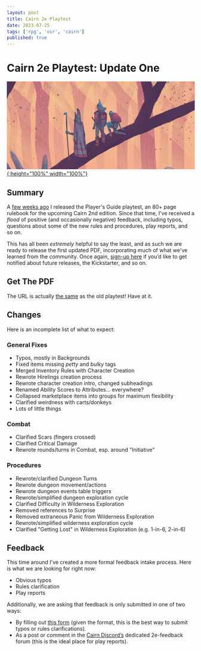 ```yaml
---
layout: post
title: Cairn 2e Playtest
date: 2023-07-25
tags: ['rpg', 'osr', 'cairn']
published: true
---
```


# Cairn 2e Playtest: Update One

[![Alt text](/img/cairn/playtest-update-one-resized.png "Click to make bigger"){:height="100%" width="100%"}](/img/cairn/playtest-update-one-resized.png)

## Summary

A [few weeks ago](/_posts/2023-07-10-cairn-2e-playtest.md) I released the Player's Guide playtest, an 80+ page rulebook for the upcoming Cairn 2nd edition. Since that time, I've received a _flood_ of positive (and occasionally negative) feedback, including typos, questions about some of the new rules and procedures, play reports, and so on. 

This has all been _extremely_ helpful to say the least, and as such we are ready to release the first updated PDF, incorporating much of what we've learned from the community. Once again, [sign-up here](https://tinyurl.com/cairn2e-news) if you’d like to get notified about future releases, the Kickstarter, and so on.

## Get The PDF

The URL is actually [the same](https://tinyurl.com/cairn-2e-player) as the old playtest! Have at it.

## Changes

Here is an incomplete list of what to expect:

### General Fixes

- Typos, mostly in Backgrounds
- Fixed items missing _petty_ and _bulky_ tags
- Merged Inventory Rules with Character Creation
- Rewrote Hirelings creation process
- Rewrote character creation intro, changed subheadings
- Renamed Ability Scores to Attributes... everywhere?
- Collapsed marketplace items into groups for maximum flexibility
- Clarified weirdness with carts/donkeys
- Lots of little things

### Combat

- Clarified Scars (fingers crossed)
- Clarified Critical Damage
- Rewrote rounds/turns in Combat, esp. around "Initiative"

### Procedures

- Rewrote/clarified Dungeon Turns
- Rewrote dungeon movement/actions
- Rewrote dungeon events table triggers
- Rewrote/simplified dungeon exploration cycle
- Clarified Difficulty in Wilderness Exploration
- Removed references to Surprise
- Removed extraneous Panic from Wilderness Exploration
- Rewrote/simplified wilderness exploration cycle
- Clarified "Getting Lost" in Wilderness Exploration (e.g. 1-in-6, 2-in-6)

## Feedback

This time around I've created a more formal feedback intake process. Here is what we are looking for right now:  
- Obvious typos
- Rules clarification
- Play reports

Additionally, we are asking that feedback is only submitted in one of two ways:  
- By filling out [this form](https://tinyurl.com/2e-feedback) (given the format, this is the best way to submit typos or rules clarifications).
- As a post or comment in the [Cairn Discord’s](https://discord.io/cairn) dedicated 2e-feedback forum (this is the ideal place for play reports). 

